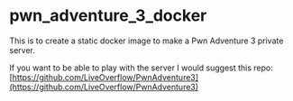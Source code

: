 # pwn_adventure_3_docker
This is to create a static docker image to make a Pwn Adventure 3 private server.

If you want to be able to play with the server I would suggest this repo: [https://github.com/LiveOverflow/PwnAdventure3](https://github.com/LiveOverflow/PwnAdventure3)
